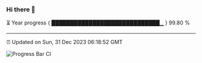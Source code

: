 ### Hi there 👋

⏳ Year progress { █████████████████████████████▁ } 99.80 %

---

⏰ Updated on Sun, 31 Dec 2023 06:18:52 GMT

![Progress Bar CI](https://github.com/liununu/liununu/workflows/Progress%20Bar%20CI/badge.svg)

